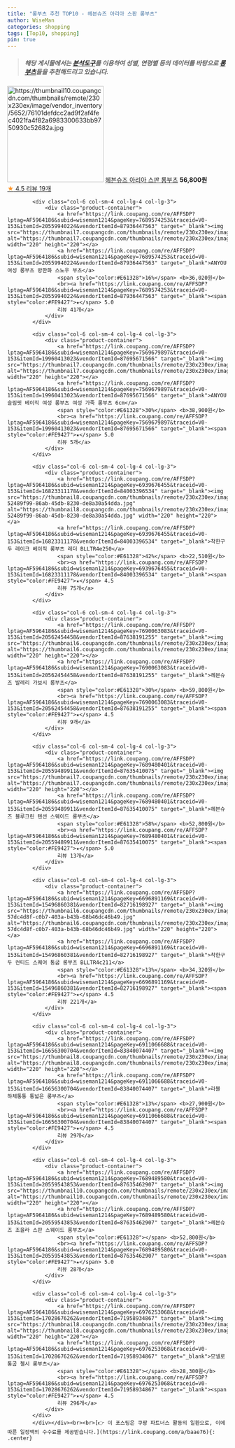 ```yaml
---
title: "롱부츠 추천 TOP10 - 헤븐슈즈 아리아 스판 롱부츠"
author: WiseMan
categories: shopping
tags: [Top10, shopping]
pin: true
---
```


> ##### 해당 게시물에서는 [**분석도구**](https://itemscout.io/)를 이용하여 **성별**, **연령별** 등의 데이터를 바탕으로 [**롱부츠**](https://link.coupang.com/a/baae76)들을 추천해드리고 있습니다.
<div class="container"><div class="row">
            <div class="col-6 col-sm-4 col-lg-4 col-lg-3">
                <div class="product-container">
                    <a href="https://link.coupang.com/re/AFFSDP?lptag=AF5964186&subid=wiseman1214&pageKey=7692326375&traceid=V0-153&itemId=20573710248&vendorItemId=87648992835" target="_blank"><img src="https://thumbnail10.coupangcdn.com/thumbnails/remote/230x230ex/image/vendor_inventory/5652/76101defdcc2ad9f2af4fec4021fa4f82a6983300633bb9750930c52682a.jpg" alt="https://thumbnail10.coupangcdn.com/thumbnails/remote/230x230ex/image/vendor_inventory/5652/76101defdcc2ad9f2af4fec4021fa4f82a6983300633bb9750930c52682a.jpg" width="220" height="220"></a>
                    <a href="https://link.coupang.com/re/AFFSDP?lptag=AF5964186&subid=wiseman1214&pageKey=7692326375&traceid=V0-153&itemId=20573710248&vendorItemId=87648992835" target="_blank">헤븐슈즈 아리아 스판 롱부츠</a>
                    <span style="color:#E61328"></span> <b>56,800원</b>
                    <br><a href="https://link.coupang.com/re/AFFSDP?lptag=AF5964186&subid=wiseman1214&pageKey=7692326375&traceid=V0-153&itemId=20573710248&vendorItemId=87648992835" target="_blank"><span style="color:#FE9427">★</span> 4.5
                    리뷰 19개</a>
                </div>
            </div>
            
            <div class="col-6 col-sm-4 col-lg-4 col-lg-3">
                <div class="product-container">
                    <a href="https://link.coupang.com/re/AFFSDP?lptag=AF5964186&subid=wiseman1214&pageKey=7689574253&traceid=V0-153&itemId=20559940224&vendorItemId=87936447563" target="_blank"><img src="https://thumbnail7.coupangcdn.com/thumbnails/remote/230x230ex/image/vendor_inventory/8670/5176c87b298003a444babc07e4a9ba34e0ef42b06602716d876d623154e5.jpg" alt="https://thumbnail7.coupangcdn.com/thumbnails/remote/230x230ex/image/vendor_inventory/8670/5176c87b298003a444babc07e4a9ba34e0ef42b06602716d876d623154e5.jpg" width="220" height="220"></a>
                    <a href="https://link.coupang.com/re/AFFSDP?lptag=AF5964186&subid=wiseman1214&pageKey=7689574253&traceid=V0-153&itemId=20559940224&vendorItemId=87936447563" target="_blank">ANYOU 여성 롱부츠 방한화 스노우 부츠</a>
                    <span style="color:#E61328">16%</span> <b>36,020원</b>
                    <br><a href="https://link.coupang.com/re/AFFSDP?lptag=AF5964186&subid=wiseman1214&pageKey=7689574253&traceid=V0-153&itemId=20559940224&vendorItemId=87936447563" target="_blank"><span style="color:#FE9427">★</span> 5.0
                    리뷰 41개</a>
                </div>
            </div>
            
            <div class="col-6 col-sm-4 col-lg-4 col-lg-3">
                <div class="product-container">
                    <a href="https://link.coupang.com/re/AFFSDP?lptag=AF5964186&subid=wiseman1214&pageKey=7569679897&traceid=V0-153&itemId=19960413023&vendorItemId=87695671566" target="_blank"><img src="https://thumbnail7.coupangcdn.com/thumbnails/remote/230x230ex/image/vendor_inventory/0d1f/a9f0ab9ac2ae3adcb39df8ccf743a05969fbf96cc2adaba705f2b044c70c.jpg" alt="https://thumbnail7.coupangcdn.com/thumbnails/remote/230x230ex/image/vendor_inventory/0d1f/a9f0ab9ac2ae3adcb39df8ccf743a05969fbf96cc2adaba705f2b044c70c.jpg" width="220" height="220"></a>
                    <a href="https://link.coupang.com/re/AFFSDP?lptag=AF5964186&subid=wiseman1214&pageKey=7569679897&traceid=V0-153&itemId=19960413023&vendorItemId=87695671566" target="_blank">ANYOU 슬림핏 베이직 여성 롱부츠 여성 가죽 롱부츠 6cm</a>
                    <span style="color:#E61328">30%</span> <b>38,900원</b>
                    <br><a href="https://link.coupang.com/re/AFFSDP?lptag=AF5964186&subid=wiseman1214&pageKey=7569679897&traceid=V0-153&itemId=19960413023&vendorItemId=87695671566" target="_blank"><span style="color:#FE9427">★</span> 5.0
                    리뷰 5개</a>
                </div>
            </div>
            
            <div class="col-6 col-sm-4 col-lg-4 col-lg-3">
                <div class="product-container">
                    <a href="https://link.coupang.com/re/AFFSDP?lptag=AF5964186&subid=wiseman1214&pageKey=6939676455&traceid=V0-153&itemId=16823311178&vendorItemId=84003396534" target="_blank"><img src="https://thumbnail8.coupangcdn.com/thumbnails/remote/230x230ex/image/retail/images/111046841770388-52489f99-86ab-45db-8230-de8a30a54dda.jpg" alt="https://thumbnail8.coupangcdn.com/thumbnails/remote/230x230ex/image/retail/images/111046841770388-52489f99-86ab-45db-8230-de8a30a54dda.jpg" width="220" height="220"></a>
                    <a href="https://link.coupang.com/re/AFFSDP?lptag=AF5964186&subid=wiseman1214&pageKey=6939676455&traceid=V0-153&itemId=16823311178&vendorItemId=84003396534" target="_blank">착한구두 레이크 베이직 롱부츠 레더 BLLTR4e250</a>
                    <span style="color:#E61328">42%</span> <b>22,510원</b>
                    <br><a href="https://link.coupang.com/re/AFFSDP?lptag=AF5964186&subid=wiseman1214&pageKey=6939676455&traceid=V0-153&itemId=16823311178&vendorItemId=84003396534" target="_blank"><span style="color:#FE9427">★</span> 4.5
                    리뷰 75개</a>
                </div>
            </div>
            
            <div class="col-6 col-sm-4 col-lg-4 col-lg-3">
                <div class="product-container">
                    <a href="https://link.coupang.com/re/AFFSDP?lptag=AF5964186&subid=wiseman1214&pageKey=7690063083&traceid=V0-153&itemId=20562454458&vendorItemId=87638191255" target="_blank"><img src="https://thumbnail6.coupangcdn.com/thumbnails/remote/230x230ex/image/vendor_inventory/1be3/54e9d2355d1116f38e17f24af81fa4de8917c9ab12da4aac86e036fdcdba.jpg" alt="https://thumbnail6.coupangcdn.com/thumbnails/remote/230x230ex/image/vendor_inventory/1be3/54e9d2355d1116f38e17f24af81fa4de8917c9ab12da4aac86e036fdcdba.jpg" width="220" height="220"></a>
                    <a href="https://link.coupang.com/re/AFFSDP?lptag=AF5964186&subid=wiseman1214&pageKey=7690063083&traceid=V0-153&itemId=20562454458&vendorItemId=87638191255" target="_blank">헤븐슈즈 발레리 가보시 롱부츠</a>
                    <span style="color:#E61328">30%</span> <b>59,800원</b>
                    <br><a href="https://link.coupang.com/re/AFFSDP?lptag=AF5964186&subid=wiseman1214&pageKey=7690063083&traceid=V0-153&itemId=20562454458&vendorItemId=87638191255" target="_blank"><span style="color:#FE9427">★</span> 4.5
                    리뷰 9개</a>
                </div>
            </div>
            
            <div class="col-6 col-sm-4 col-lg-4 col-lg-3">
                <div class="product-container">
                    <a href="https://link.coupang.com/re/AFFSDP?lptag=AF5964186&subid=wiseman1214&pageKey=7689480401&traceid=V0-153&itemId=20559489911&vendorItemId=87635410075" target="_blank"><img src="https://thumbnail7.coupangcdn.com/thumbnails/remote/230x230ex/image/vendor_inventory/abf7/da3b0746858cd0e906856a806824292571c0c4dd40fcb5d8399fe24009d9.jpg" alt="https://thumbnail7.coupangcdn.com/thumbnails/remote/230x230ex/image/vendor_inventory/abf7/da3b0746858cd0e906856a806824292571c0c4dd40fcb5d8399fe24009d9.jpg" width="220" height="220"></a>
                    <a href="https://link.coupang.com/re/AFFSDP?lptag=AF5964186&subid=wiseman1214&pageKey=7689480401&traceid=V0-153&itemId=20559489911&vendorItemId=87635410075" target="_blank">헤븐슈즈 블루크린 텐션 스웨이드 롱부츠</a>
                    <span style="color:#E61328">58%</span> <b>52,800원</b>
                    <br><a href="https://link.coupang.com/re/AFFSDP?lptag=AF5964186&subid=wiseman1214&pageKey=7689480401&traceid=V0-153&itemId=20559489911&vendorItemId=87635410075" target="_blank"><span style="color:#FE9427">★</span> 5.0
                    리뷰 13개</a>
                </div>
            </div>
            
            <div class="col-6 col-sm-4 col-lg-4 col-lg-3">
                <div class="product-container">
                    <a href="https://link.coupang.com/re/AFFSDP?lptag=AF5964186&subid=wiseman1214&pageKey=6696891169&traceid=V0-153&itemId=15496860381&vendorItemId=82716198927" target="_blank"><img src="https://thumbnail6.coupangcdn.com/thumbnails/remote/230x230ex/image/retail/images/1235395805577228-57dc4d8f-c0b7-403a-b43b-68b46dc46b49.jpg" alt="https://thumbnail6.coupangcdn.com/thumbnails/remote/230x230ex/image/retail/images/1235395805577228-57dc4d8f-c0b7-403a-b43b-68b46dc46b49.jpg" width="220" height="220"></a>
                    <a href="https://link.coupang.com/re/AFFSDP?lptag=AF5964186&subid=wiseman1214&pageKey=6696891169&traceid=V0-153&itemId=15496860381&vendorItemId=82716198927" target="_blank">착한구두 컨티드 스퀘어 통굽 롱부츠 BLLTR4c211</a>
                    <span style="color:#E61328">13%</span> <b>34,320원</b>
                    <br><a href="https://link.coupang.com/re/AFFSDP?lptag=AF5964186&subid=wiseman1214&pageKey=6696891169&traceid=V0-153&itemId=15496860381&vendorItemId=82716198927" target="_blank"><span style="color:#FE9427">★</span> 4.5
                    리뷰 221개</a>
                </div>
            </div>
            
            <div class="col-6 col-sm-4 col-lg-4 col-lg-3">
                <div class="product-container">
                    <a href="https://link.coupang.com/re/AFFSDP?lptag=AF5964186&subid=wiseman1214&pageKey=6911066688&traceid=V0-153&itemId=16656300704&vendorItemId=83840074407" target="_blank"><img src="https://thumbnail8.coupangcdn.com/thumbnails/remote/230x230ex/image/rs_quotation_api/stdfinlr/cfe3a4491a8149588bcaa441d5772eb6.jpg" alt="https://thumbnail8.coupangcdn.com/thumbnails/remote/230x230ex/image/rs_quotation_api/stdfinlr/cfe3a4491a8149588bcaa441d5772eb6.jpg" width="220" height="220"></a>
                    <a href="https://link.coupang.com/re/AFFSDP?lptag=AF5964186&subid=wiseman1214&pageKey=6911066688&traceid=V0-153&itemId=16656300704&vendorItemId=83840074407" target="_blank">라블 하체통통 통넓은 롱부츠</a>
                    <span style="color:#E61328">13%</span> <b>27,900원</b>
                    <br><a href="https://link.coupang.com/re/AFFSDP?lptag=AF5964186&subid=wiseman1214&pageKey=6911066688&traceid=V0-153&itemId=16656300704&vendorItemId=83840074407" target="_blank"><span style="color:#FE9427">★</span> 4.5
                    리뷰 29개</a>
                </div>
            </div>
            
            <div class="col-6 col-sm-4 col-lg-4 col-lg-3">
                <div class="product-container">
                    <a href="https://link.coupang.com/re/AFFSDP?lptag=AF5964186&subid=wiseman1214&pageKey=7689489580&traceid=V0-153&itemId=20559543853&vendorItemId=87635462907" target="_blank"><img src="https://thumbnail10.coupangcdn.com/thumbnails/remote/230x230ex/image/vendor_inventory/1d39/66cdd613980a88979a04bffd3d002bc549472ed12f06c0bfd4f508ac1df4.jpg" alt="https://thumbnail10.coupangcdn.com/thumbnails/remote/230x230ex/image/vendor_inventory/1d39/66cdd613980a88979a04bffd3d002bc549472ed12f06c0bfd4f508ac1df4.jpg" width="220" height="220"></a>
                    <a href="https://link.coupang.com/re/AFFSDP?lptag=AF5964186&subid=wiseman1214&pageKey=7689489580&traceid=V0-153&itemId=20559543853&vendorItemId=87635462907" target="_blank">헤븐슈즈 조을라 스판 스웨이드 롱부츠</a>
                    <span style="color:#E61328"></span> <b>52,800원</b>
                    <br><a href="https://link.coupang.com/re/AFFSDP?lptag=AF5964186&subid=wiseman1214&pageKey=7689489580&traceid=V0-153&itemId=20559543853&vendorItemId=87635462907" target="_blank"><span style="color:#FE9427">★</span> 5.0
                    리뷰 28개</a>
                </div>
            </div>
            
            <div class="col-6 col-sm-4 col-lg-4 col-lg-3">
                <div class="product-container">
                    <a href="https://link.coupang.com/re/AFFSDP?lptag=AF5964186&subid=wiseman1214&pageKey=6976253068&traceid=V0-153&itemId=17028676262&vendorItemId=71958934867" target="_blank"><img src="https://thumbnail8.coupangcdn.com/thumbnails/remote/230x230ex/image/vendor_inventory/0012/872824cd3fce6d2a8ecd8ffb6028bd26d389e452b3034f010aa8aa4500aa.jpg" alt="https://thumbnail8.coupangcdn.com/thumbnails/remote/230x230ex/image/vendor_inventory/0012/872824cd3fce6d2a8ecd8ffb6028bd26d389e452b3034f010aa8aa4500aa.jpg" width="220" height="220"></a>
                    <a href="https://link.coupang.com/re/AFFSDP?lptag=AF5964186&subid=wiseman1214&pageKey=6976253068&traceid=V0-153&itemId=17028676262&vendorItemId=71958934867" target="_blank">모넬로 통굽 첼시 롱부츠</a>
                    <span style="color:#E61328"></span> <b>28,300원</b>
                    <br><a href="https://link.coupang.com/re/AFFSDP?lptag=AF5964186&subid=wiseman1214&pageKey=6976253068&traceid=V0-153&itemId=17028676262&vendorItemId=71958934867" target="_blank"><span style="color:#FE9427">★</span> 4.5
                    리뷰 296개</a>
                </div>
            </div>
            </div></div><br><br>[👉 이 포스팅은 쿠팡 파트너스 활동의 일환으로, 이에 따른 일정액의 수수료를 제공받습니다.](https://link.coupang.com/a/baae76){: .center}
